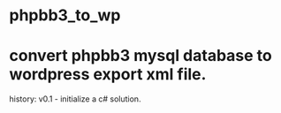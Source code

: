 # phpbb3_to_wp
# convert phpbb3 mysql database to wordpress export xml file.

history:
v0.1 - initialize a c# solution.
